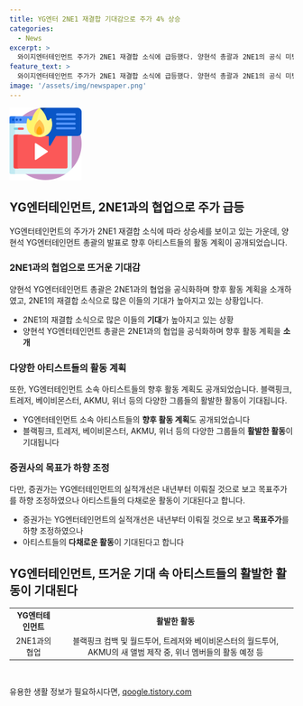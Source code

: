 ```yaml
---
title: YG엔터 2NE1 재결합 기대감으로 주가 4% 상승
categories:
  - News
excerpt: >
  와이지엔터테인먼트 주가가 2NE1 재결합 소식에 급등했다. 양현석 총괄과 2NE1의 공식 미팅 소식에 기대감이 높아지며, 향후 콘서트와 글로벌 투어 계획이 발표되었다. 블랙핑크, 트레저, 베이비몬스터의 활동 및 신인 그룹 론칭 소식도 함께 전해졌지만, 증권가는 목표주가를 하향조정하며 실적 개선은 내년에 이뤄질 것으로 전망했다.
feature_text: >
  와이지엔터테인먼트 주가가 2NE1 재결합 소식에 급등했다. 양현석 총괄과 2NE1의 공식 미팅 소식에 기대감이 높아지며, 향후 콘서트와 글로벌 투어 계획이 발표되었다. 블랙핑크, 트레저, 베이비몬스터의 활동 및 신인 그룹 론칭 소식도 함께 전해졌지만, 증권가는 목표주가를 하향조정하며 실적 개선은 내년에 이뤄질 것으로 전망했다.
image: '/assets/img/newspaper.png'
---
```


<p><img src="/assets/img/news.png" alt="rentncar 속보" /></p>

<h2 data-ke-size="size26">YG엔터테인먼트, 2NE1과의 협업으로 주가 급등</h2>

<p data-ke-size="size16">YG엔터테인먼트의 주가가 2NE1 재결합 소식에 따라 상승세를 보이고 있는 가운데, 양현석 YG엔터테인먼트 총괄의 발표로 향후 아티스트들의 활동 계획이 공개되었습니다.</p>

<h3>2NE1과의 협업으로 뜨거운 기대감</h3>

<p data-ke-size="size16">양현석 YG엔터테인먼트 총괄은 2NE1과의 협업을 공식화하며 향후 활동 계획을 소개하였고, 2NE1의 재결합 소식으로 많은 이들의 기대가 높아지고 있는 상황입니다.</p>

<ul>
  <li>2NE1의 재결합 소식으로 많은 이들의 <b>기대</b>가 높아지고 있는 상황</li>
  <li>양현석 YG엔터테인먼트 총괄은 2NE1과의 협업을 공식화하며 향후 활동 계획을 <b>소개</b></li>
</ul>

<h3>다양한 아티스트들의 활동 계획</h3>

<p data-ke-size="size16">또한, YG엔터테인먼트 소속 아티스트들의 향후 활동 계획도 공개되었습니다. 블랙핑크, 트레저, 베이비몬스터, AKMU, 위너 등의 다양한 그룹들의 활발한 활동이 기대됩니다.</p>

<ul>
  <li>YG엔터테인먼트 소속 아티스트들의 <b>향후 활동 계획</b>도 공개되었습니다</li>
  <li>블랙핑크, 트레저, 베이비몬스터, AKMU, 위너 등의 다양한 그룹들의 <b>활발한 활동</b>이 기대됩니다</li>
</ul>

<h3>증권사의 목표가 하향 조정</h3>

<p data-ke-size="size16">다만, 증권가는 YG엔터테인먼트의 실적개선은 내년부터 이뤄질 것으로 보고 목표주가를 하향 조정하였으나 아티스트들의 다채로운 활동이 기대된다고 합니다.</p>

<ul>
  <li>증권가는 YG엔터테인먼트의 실적개선은 내년부터 이뤄질 것으로 보고 <b>목표주가</b>를 하향 조정하였으나</li>
  <li>아티스트들의 <b>다채로운 활동</b>이 기대된다고 합니다</li>
</ul>

<h2 data-ke-size="size26">YG엔터테인먼트, 뜨거운 기대 속 아티스트들의 활발한 활동이 기대된다</h2>

<table>
  <tr>
    <td style="text-align: center; height: 17px;"><b>YG엔터테인먼트</b></td>
    <td style="text-align: center; height: 17px;"><b>활발한 활동</b></td>
  </tr>
  <tr>
    <td style="text-align: center; height: 17px;">2NE1과의 협업</td>
    <td style="text-align: center; height: 17px;">블랙핑크 컴백 및 월드투어, 트레저와 베이비몬스터의 월드투어, AKMU의 새 앨범 제작 중, 위너 멤버들의 활동 예정 등</td>
  </tr>
</table>

<p data-ke-size="size16">&nbsp;</p>
유용한 생활 정보가 필요하시다면, <a href="https://qoogle.tistory.com" rel="dofollow">qoogle.tistory.com</a>


